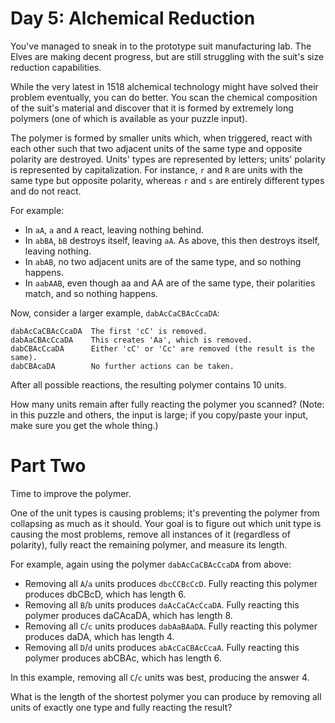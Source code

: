 # Day 5: Alchemical Reduction

You've managed to sneak in to the prototype suit manufacturing lab. The Elves are making decent progress, but are still struggling with the suit's size reduction capabilities.

While the very latest in 1518 alchemical technology might have solved their problem eventually, you can do better. You scan the chemical composition of the suit's material and discover that it is formed by extremely long polymers (one of which is available as your puzzle input).

The polymer is formed by smaller units which, when triggered, react with each other such that two adjacent units of the same type and opposite polarity are destroyed. Units' types are represented by letters; units' polarity is represented by capitalization. For instance, `r` and `R` are units with the same type but opposite polarity, whereas `r` and `s` are entirely different types and do not react.

For example:

  * In `aA`, `a` and `A` react, leaving nothing behind.
  * In `abBA`, `bB` destroys itself, leaving `aA`. As above, this then destroys itself, leaving nothing.
  * In `abAB`, no two adjacent units are of the same type, and so nothing happens.
  * In `aabAAB`, even though aa and AA are of the same type, their polarities match, and so nothing happens.

Now, consider a larger example, `dabAcCaCBAcCcaDA`:

```
dabAcCaCBAcCcaDA  The first 'cC' is removed.
dabAaCBAcCcaDA    This creates 'Aa', which is removed.
dabCBAcCcaDA      Either 'cC' or 'Cc' are removed (the result is the same).
dabCBAcaDA        No further actions can be taken.
```

After all possible reactions, the resulting polymer contains 10 units.

How many units remain after fully reacting the polymer you scanned? (Note: in this puzzle and others, the input is large; if you copy/paste your input, make sure you get the whole thing.)

# Part Two

Time to improve the polymer.

One of the unit types is causing problems; it's preventing the polymer from collapsing as much as it should. Your goal is to figure out which unit type is causing the most problems, remove all instances of it (regardless of polarity), fully react the remaining polymer, and measure its length.

For example, again using the polymer `dabAcCaCBAcCcaDA` from above:

  * Removing all `A`/`a` units produces `dbcCCBcCcD`. Fully reacting this polymer produces dbCBcD, which has length 6.
  * Removing all `B`/`b` units produces `daAcCaCAcCcaDA`. Fully reacting this polymer produces daCAcaDA, which has length 8.
  * Removing all `C`/`c` units produces `dabAaBAaDA`. Fully reacting this polymer produces daDA, which has length 4.
  * Removing all `D`/`d` units produces `abAcCaCBAcCcaA`. Fully reacting this polymer produces abCBAc, which has length 6.

In this example, removing all `C`/`c` units was best, producing the answer 4.

What is the length of the shortest polymer you can produce by removing all units of exactly one type and fully reacting the result?